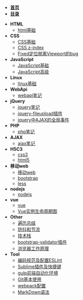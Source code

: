 - [**首页**](/)
- [**目录**](/README)
* **HTML**
	- [html基础](zh-cn/_html/html)
* **CSS**
	- [CSS基础](zh-cn/_css/CSS)
	- [CSS z-index](zh-cn/_css/CSS-z-index)
	- [Fixed定位脱离Viewport的bug](zh-cn/_css/Fixed定位脱离Viewport的bug)
* **JavaScript**
	- [JavaScript基础](zh-cn/_JavaScript/JavaScript基础)
	- [JavaScript高级](zh-cn/_JavaScript/JavaScript高级)
* **Linux**
	- [linux基础](zh-cn/_linux/linux基础)
* **WebApi**
	- [webapi笔记](zh-cn/_webApi/webapi笔记)
* **jQuery**
	- [jquery笔记](zh-cn/_jquery/jquery笔记)
	- [jquery-fileupload插件](zh-cn/_jquery/jquery-fileupload插件的使用)
	- [jquery中AJAX的全局事件](zh-cn/_jquery/jquery中AJAX的全局事件)
* **PHP**
	- [php笔记](zh-cn/_php/php笔记)
* **AJAX**
	- [ajax笔记](zh-cn/_ajax/ajax笔记)
* **H5C3**
	- [css3](zh-cn/_h5c3/css3)
	- [html5](zh-cn/_h5c3/html5)
* **移动web**
	- [移动web](zh-cn/_移动web/移动web)
	- [bootstrap](zh-cn/_移动web/bootstrap)
	- [less](zh-cn/_移动web/less)
* **nodejs**
	- [nodejs](zh-cn/_nodejs/nodejs)
* **vue**
	- [vue](zh-cn/_vue/vue)
	- [Vue实例生命周期图](zh-cn/_vue/Vue实例生命周期图)
* **Other**
	- [遍历总结](zh-cn/_other/遍历总结)
	- [防抖和节流](zh-cn/_other/防抖和节流)
	- [技术栈](zh-cn/_other/技术栈)
	- [bootstrap-validator插件](zh-cn/_other/bootstrap-validator插件)
	- [浏览器工作原理](zh-cn/_other/浏览器的工作原理/浏览器工作原理)
* **Tool**
	- [编码规范及配置ESLint](zh-cn/_Tool/编码规范及配置ESLint)
	- [Sublime插件及快捷键](zh-cn/_Tool/Sublime插件及快捷键)
	- [gulp前端自动化环境](zh-cn/_Tool/gulp前端自动化环境)
	- [Git基本使用](zh-cn/_Tool/Git)
	- [webpack配置](zh-cn/_Tool/webpack配置)
	- [MarkDown语法](zh-cn/_Tool/markdown语法)